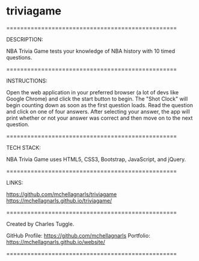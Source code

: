 # triviagame
=================================================

DESCRIPTION:

NBA Trivia Game tests your knowledge of NBA history with 10 timed questions. 

=================================================

INSTRUCTIONS:

Open the web application in your preferred browser (a lot of devs like Google Chrome) and click the start button to begin. The "Shot Clock" will begin counting down as soon as the first question loads. Read the question and click on one of four answers. After selecting your answer, the app will print whether or not your answer was correct and then move on to the next question. 

=================================================

TECH STACK:

NBA Trivia Game uses HTML5, CSS3, Bootstrap, JavaScript, and jQuery.

=================================================

LINKS:

https://github.com/mchellagnarls/triviagame
https://mchellagnarls.github.io/triviagame/

=================================================

Created by Charles Tuggle. 

GitHub Profile: https://github.com/mchellagnarls
Portfolio: https://mchellagnarls.github.io/website/

=================================================
